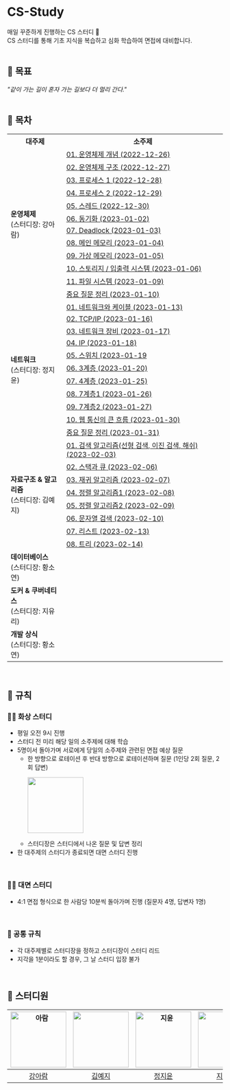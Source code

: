 # CS-Study
매일 꾸준하게 진행하는 CS 스터디 🌱   
CS 스터디를 통해 기초 지식을 복습하고 심화 학습하여 면접에 대비합니다.  
<br>  

## 📘 목표
_"같이 가는 길이 혼자 가는 길보다 더 멀리 간다."_  
<br>  

## 📙 목차  
<table>
<th>대주제</th>
<th>소주제</th>
  <tr>
    <td rowspan="12"><b>운영체제</b><br>(스터디장: 강아람)</td>
    <td><a href="https://github.com/2214yj/CS-Study/blob/main/01%20%EC%9A%B4%EC%98%81%EC%B2%B4%EC%A0%9C/01.%20%EC%9A%B4%EC%98%81%EC%B2%B4%EC%A0%9C%20%EA%B0%9C%EB%85%90%20(2022-12-26).md">01. 운영체제 개념 (2022-12-26)</a></td>
  </tr>
  <tr>
    <td><a href="https://github.com/2214yj/CS-Study/blob/main/01%20%EC%9A%B4%EC%98%81%EC%B2%B4%EC%A0%9C/02.%20%EC%9A%B4%EC%98%81%EC%B2%B4%EC%A0%9C%20%EA%B5%AC%EC%A1%B0%20(2022-12-27).md">02. 운영체제 구조 (2022-12-27)</a></td>
  </tr>
  <tr>
    <td><a href="https://github.com/2214yj/CS-Study/blob/main/01%20%EC%9A%B4%EC%98%81%EC%B2%B4%EC%A0%9C/03.%20%ED%94%84%EB%A1%9C%EC%84%B8%EC%8A%A4%201%20(2022-12-28).md">03. 프로세스 1 (2022-12-28)</a></td>
  </tr>
  <tr>
    <td><a href="https://github.com/2214yj/CS-Study/blob/main/01%20%EC%9A%B4%EC%98%81%EC%B2%B4%EC%A0%9C/04.%20%ED%94%84%EB%A1%9C%EC%84%B8%EC%8A%A4%202%20(2022-12-29).md">04. 프로세스 2 (2022-12-29)</a></td>
  </tr>
  <tr>
    <td><a href="https://github.com/2214yj/CS-Study/blob/main/01%20%EC%9A%B4%EC%98%81%EC%B2%B4%EC%A0%9C/05.%20%EC%8A%A4%EB%A0%88%EB%93%9C%20(2022-12-30).md">05. 스레드 (2022-12-30)</a></td>
  </tr>
  <tr>
    <td><a href="https://github.com/2214yj/CS-Study/blob/main/01%20%EC%9A%B4%EC%98%81%EC%B2%B4%EC%A0%9C/06.%20%EB%8F%99%EA%B8%B0%ED%99%94%20(2023-01-02).md">06. 동기화 (2023-01-02)</a></td>
  </tr>
  <tr>
    <td><a href="https://github.com/2214yj/CS-Study/blob/main/01%20%EC%9A%B4%EC%98%81%EC%B2%B4%EC%A0%9C/07.%20Deadlock%20(2023-01-03).md">07. Deadlock (2023-01-03)</a></td>
  </tr>
  <tr>
    <td><a href="https://github.com/2214yj/CS-Study/blob/main/01%20%EC%9A%B4%EC%98%81%EC%B2%B4%EC%A0%9C/08.%20%EB%A9%94%EC%9D%B8%20%EB%A9%94%EB%AA%A8%EB%A6%AC%20(2023-01-04).md">08. 메인 메모리 (2023-01-04)</a></td>
  </tr>
  <tr>
    <td><a href="https://github.com/2214yj/CS-Study/blob/main/01%20%EC%9A%B4%EC%98%81%EC%B2%B4%EC%A0%9C/09.%20%EA%B0%80%EC%83%81%20%EB%A9%94%EB%AA%A8%EB%A6%AC%20(2023-01-05).md">09. 가상 메모리 (2023-01-05)</a></td>
  </tr>  
  <tr>
    <td><a href="https://github.com/2214yj/CS-Study/blob/main/01%20%EC%9A%B4%EC%98%81%EC%B2%B4%EC%A0%9C/10.%20%EC%8A%A4%ED%86%A0%EB%A6%AC%EC%A7%80%2C%20%EC%9E%85%EC%B6%9C%EB%A0%A5%20%EC%8B%9C%EC%8A%A4%ED%85%9C%20(2023-01-06).md">10. 스토리지 / 입출력 시스템 (2023-01-06)</a></td>
  </tr>
  <tr>
    <td><a href="https://github.com/2214yj/CS-Study/blob/main/01%20%EC%9A%B4%EC%98%81%EC%B2%B4%EC%A0%9C/11.%20%ED%8C%8C%EC%9D%BC%20%EC%8B%9C%EC%8A%A4%ED%85%9C%20(2023-01-09).md">11. 파일 시스템 (2023-01-09)</a></td>
  </tr>
  <tr>
    <td><a href="https://github.com/2214yj/CS-Study/blob/main/01%20%EC%9A%B4%EC%98%81%EC%B2%B4%EC%A0%9C/%EC%A4%91%EC%9A%94%20%EC%A7%88%EB%AC%B8%20%EC%A0%95%EB%A6%AC.md">중요 질문 정리 (2023-01-10)</a></td>
  </tr>
  
  <tr>
    <td rowspan="11"><b>네트워크</b><br>(스터디장: 정지윤)</td>
    <td><a href="https://github.com/2214yj/CS-Study/blob/main/02%20%EB%84%A4%ED%8A%B8%EC%9B%8C%ED%81%AC/01%20%EB%84%A4%ED%8A%B8%EC%9B%8C%ED%81%AC%EC%99%80%20%EC%BC%80%EC%9D%B4%EB%B8%94%20(2023-01-13).md">01. 네트워크와 케이블 (2023-01-13)</a></td>
  </tr>
  <tr>
     <td><a href="https://github.com/2214yj/CS-Study/blob/main/02%20%EB%84%A4%ED%8A%B8%EC%9B%8C%ED%81%AC/02%20TCP.IP%20%20(2023-01-16).md">02. TCP/IP (2023-01-16)</a></td>
  </tr>
  <tr>
     <td><a href="https://github.com/2214yj/CS-Study/blob/main/02%20%EB%84%A4%ED%8A%B8%EC%9B%8C%ED%81%AC/03%20%EB%84%A4%ED%8A%B8%EC%9B%8C%ED%81%AC%20%EC%9E%A5%EB%B9%84%20(2023-01-17).md">03. 네트워크 장비 (2023-01-17)</a></td>
  </tr>
  <tr>
    <td><a href="https://github.com/2214yj/CS-Study/blob/main/02%20%EB%84%A4%ED%8A%B8%EC%9B%8C%ED%81%AC/04%20%20IP%20(2023-01-18).md">04. IP (2023-01-18)</a></td>
  </tr>
  <tr>
    <td><a href="https://github.com/2214yj/CS-Study/blob/main/02%20%EB%84%A4%ED%8A%B8%EC%9B%8C%ED%81%AC/05%20%EC%8A%A4%EC%9C%84%EC%B9%98%20(2023-01-19).md">05. 스위치 (2023-01-19</a></td>
  </tr>
  <tr>
    <td><a href="https://github.com/2214yj/CS-Study/blob/main/02%20%EB%84%A4%ED%8A%B8%EC%9B%8C%ED%81%AC/06%203%EA%B3%84%EC%B8%B5%20(2023-01-20).md">06. 3계층 (2023-01-20)</a></td>
  </tr>  
  <tr>
    <td><a href="https://github.com/2214yj/CS-Study/blob/main/02%20%EB%84%A4%ED%8A%B8%EC%9B%8C%ED%81%AC/07%204%EA%B3%84%EC%B8%B5%20(2023-01-25).md">07. 4계층 (2023-01-25)</a></td>
  </tr>
  <tr>
    <td><a href="https://github.com/2214yj/CS-Study/blob/main/02%20%EB%84%A4%ED%8A%B8%EC%9B%8C%ED%81%AC/08%207%EA%B3%84%EC%B8%B51%20(2023-01-26).md">08. 7계층1 (2023-01-26)</a></td>
  </tr>
  <tr>
    <td><a href="https://github.com/2214yj/CS-Study/blob/main/02%20%EB%84%A4%ED%8A%B8%EC%9B%8C%ED%81%AC/09%207%EA%B3%84%EC%B8%B52%20(2023-01-27).md">09. 7계층2 (2023-01-27)</a></td>
  </tr>
  <tr>
    <td><a href="https://github.com/2214yj/CS-Study/blob/main/02%20%EB%84%A4%ED%8A%B8%EC%9B%8C%ED%81%AC/10%20%EC%9B%B9%20%ED%86%B5%EC%8B%A0%EC%9D%98%20%ED%81%B0%20%ED%9D%90%EB%A6%84%20(2023-01-30).md">10. 웹 통신의 큰 흐름 (2023-01-30)</a></td>
  </tr>  
  <tr>
    <td><a href="https://github.com/2214yj/CS-Study/blob/main/02%20%EB%84%A4%ED%8A%B8%EC%9B%8C%ED%81%AC/%EC%A4%91%EC%9A%94%20%EC%A7%88%EB%AC%B8%20%EC%A0%95%EB%A6%AC.md">중요 질문 정리 (2023-01-31)</a></td>
  </tr>
<tr>
    <td rowspan="8"><b>자료구조 & 알고리즘</b><br>(스터디장: 김예지)</td>
    <td><a href="https://github.com/2214yj/CS-Study/blob/main/03%20%EC%9E%90%EB%A3%8C%EA%B5%AC%EC%A1%B0/01.%20%EA%B2%80%EC%83%89%20%EC%95%8C%EA%B3%A0%EB%A6%AC%EC%A6%98%20(2023-02-03).md">01. 검색 알고리즘(선형 검색, 이진 검색, 해쉬) (2023-02-03)</a></td>
</tr>
<tr>
    <td><a href="https://github.com/2214yj/CS-Study/blob/main/03%20%EC%9E%90%EB%A3%8C%EA%B5%AC%EC%A1%B0/02.%20%EC%8A%A4%ED%83%9D%EA%B3%BC%20%ED%81%90%20(2023-02-06).md">02. 스택과 큐 (2023-02-06)</a></td>
</tr>
<tr>
    <td><a href="https://github.com/2214yj/CS-Study/blob/main/03%20%EC%9E%90%EB%A3%8C%EA%B5%AC%EC%A1%B0/03.%20%EC%9E%AC%EA%B7%80%20%EC%95%8C%EA%B3%A0%EB%A6%AC%EC%A6%98%20(2023-02-07).md">03. 재귀 알고리즘 (2023-02-07)</a></td>
</tr>
<tr>
    <td><a href="https://github.com/2214yj/CS-Study/blob/main/03%20%EC%9E%90%EB%A3%8C%EA%B5%AC%EC%A1%B0/04.%20%EC%A0%95%EB%A0%AC%20%EC%95%8C%EA%B3%A0%EB%A6%AC%EC%A6%981%20(2023-02-08).md">04. 정렬 알고리즘1 (2023-02-08)</a></td>
</tr>
<tr>
    <td><a href="https://github.com/2214yj/CS-Study/blob/main/03%20%EC%9E%90%EB%A3%8C%EA%B5%AC%EC%A1%B0/05.%20%EC%A0%95%EB%A0%AC%20%EC%95%8C%EA%B3%A0%EB%A6%AC%EC%A6%982%20(2023-02-09).md">05. 정렬 알고리즘2 (2023-02-09)</a></td>
</tr>
<tr>
    <td><a href="https://github.com/2214yj/CS-Study/blob/main/03%20%EC%9E%90%EB%A3%8C%EA%B5%AC%EC%A1%B0/06.%20%EB%AC%B8%EC%9E%90%EC%97%B4%20%EA%B2%80%EC%83%89%20(2023-02-10).md">06. 문자열 검색 (2023-02-10)</a></td>
</tr>
<tr>
    <td><a href="https://github.com/2214yj/CS-Study/blob/main/03%20%EC%9E%90%EB%A3%8C%EA%B5%AC%EC%A1%B0/07.%20%EB%A6%AC%EC%8A%A4%ED%8A%B8%20(2023-02-13).md">07. 리스트 (2023-02-13)</a></td>
</tr>
<tr>
    <td><a href="https://github.com/2214yj/CS-Study/blob/main/03%20%EC%9E%90%EB%A3%8C%EA%B5%AC%EC%A1%B0/08.%20%ED%8A%B8%EB%A6%AC%20(2023-02-14).md">08. 트리 (2023-02-14)</a></td>
</tr>

<tr>
    <td><b>데이터베이스</b><br>(스터디장: 황소연)</td>
    <td></td>
</tr>
<tr>
    <td><b>도커 & 쿠버네티스</b><br>(스터디장: 지유리)</td>
    <td></td>
</tr>
<tr>
    <td><b>개발 상식</b><br>(스터디장: 황소연)</td>
    <td></td>
</tr>
</table>
<br>

## 📕 규칙
### 👩‍💻 화상 스터디
- 평일 오전 9시 진행 
- 스터디 전 미리 해당 일의 소주제에 대해 학습
- 5명이서 돌아가며 서로에게 당일의 소주제와 관련된 면접 예상 질문
    - 한 방향으로 로테이션 후 반대 방향으로 로테이션하며 질문 (1인당 2회 질문, 2회 답변)
      <p align="left">
        <img src="https://user-images.githubusercontent.com/54930365/210909016-b42d3feb-2c5d-4c27-be08-057bd7053ee8.png" width="130" height="130">
      </p>
    - 스터디장은 스터디에서 나온 질문 및 답변 정리
- 한 대주제의 스터디가 종료되면 대면 스터디 진행  
<br>  

### 👩‍🏫 대면 스터디
- 4:1 면접 형식으로 한 사람당 10분씩 돌아가며 진행 (질문자 4명, 답변자 1명)  
<br>

### 👥 공통 규칙
- 각 대주제별로 스터디장을 정하고 스터디장이 스터디 리드
- 지각을 1분이라도 할 경우, 그 날 스터디 입장 불가  
<br>  

## 📗 스터디원

|<img alt="아람" src="https://user-images.githubusercontent.com/54930365/210907480-bd3b6b65-6aaf-4602-8c26-64dd0951b7f4.png" width="130" height="130">|<img src="https://user-images.githubusercontent.com/54930365/210907614-1326352e-f992-4f65-8893-ac29cde667b5.jpeg" width="130" height="130">|<img alt="지윤" src="https://user-images.githubusercontent.com/54930365/175469849-d8fb06ae-7ba5-4775-a17e-3b1b1f02d6f2.jpeg" width="130" height="130">|<img alt="유리" src="https://user-images.githubusercontent.com/54930365/210907961-e71c9575-95fb-47ed-acc9-400a2c8b14a9.png" width="130" height="130">| <img alt="황소연" src="https://user-images.githubusercontent.com/54930365/175469606-f2805692-eeee-4212-a6d4-c599085be9b0.jpeg" width="130" height="130"> |
|:---:|:-----------------------------------------------------------------------------------------------------------------------------------------:|:--------------------------------------------------------------------------------------------------------------------------------------------------:|:---:|:-----------------------------------------------------------------------------------------------------------------------------------------------------:|
|[강아람](https://github.com/RamSSi)|                                                     [김예지](https://github.com/2214yj)                                                      |                                                          [정지윤](https://github.com/jy9922)                                                          |[지유리](https://github.com/ur2e)|                                                    [황소연](https://github.com/soyeonnn)                                                     |

